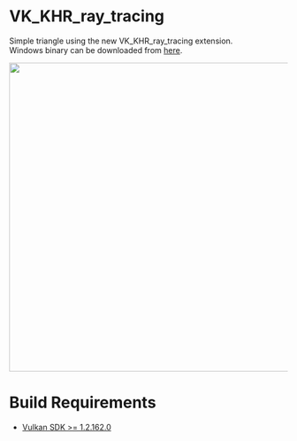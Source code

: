 # VK_KHR_ray_tracing
Simple triangle using the new VK_KHR_ray_tracing extension. <br/>Windows binary can be downloaded from [here](https://github.com/maierfelix/VK_KHR_ray_tracing/releases/download/0.0.1/VK_KHR_ray_tracing.zip).

<img src="https://i.imgur.com/T97yoVX.png" width="558"/>

# Build Requirements
 - [Vulkan SDK >= 1.2.162.0](https://vulkan.lunarg.com/sdk/home)
